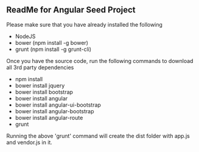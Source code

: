 ## ReadMe for Angular Seed Project

Please make sure that you have already installed the following
* NodeJS
* bower (npm install -g bower)
* grunt (npm install -g grunt-cli)

Once you have the source code, run the following commands to download all 3rd party dependencies
* npm install
* bower install jquery
* bower install bootstrap
* bower install angular
* bower install angular-ui-bootstrap
* bower install angular-bootstrap
* bower install angular-route
* grunt

Running the above 'grunt' command will create the dist folder with app.js and vendor.js in it.
